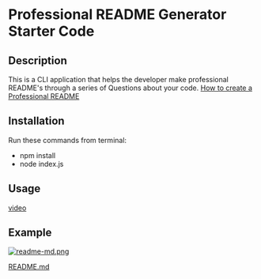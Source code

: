 # Professional README Generator Starter Code

## Description

This is a CLI application that helps the developer make professional README's through a series of Questions about your code.
[How to create a Professional README](./readme-guide.md)

## Installation

Run these commands from terminal:

- npm install
- node index.js

## Usage

[video](https://drive.google.com/file/d/1VJThXFf3FdunZIBqRQyCK_SBMM58wbTh/view)

## Example

[![readme-md.png](https://i.postimg.cc/x1695XYG/readme-md.png)](https://postimg.cc/JsBw44st)

[README.md](./Develop/README.md)

